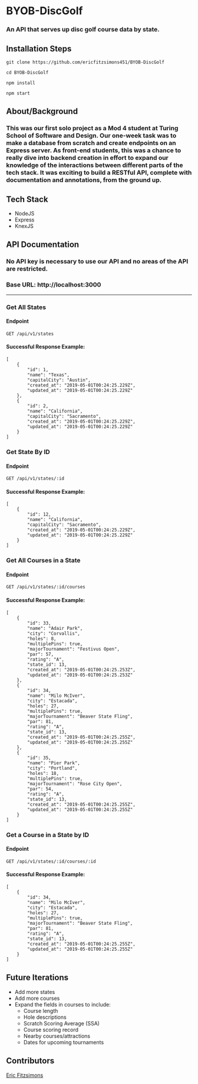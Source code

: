 # BYOB-DiscGolf
### An API that serves up disc golf course data by state.

## Installation Steps
```git clone https://github.com/ericfitzsimons451/BYOB-DiscGolf```

```cd BYOB-DiscGolf```

```npm install```

```npm start```

## About/Background
### This was our first solo project as a Mod 4 student at Turing School of Software and Design.  Our one-week task was to make a database from scratch and create endpoints on an Express server.  As front-end students, this was a chance to really dive into backend creation in effort to expand our knowledge of the interactions between different parts of the tech stack.  It was exciting to build a RESTful API, complete with documentation and annotations, from the ground up.

## Tech Stack
- NodeJS
- Express
- KnexJS

## API Documentation

### No API key is necessary to use our API and no areas of the API are restricted.
### Base URL: http://localhost:3000

- - - -

### Get All States
#### Endpoint
```GET /api/v1/states```

#### Successful Response Example:
```
[
    {
        "id": 1,
        "name": "Texas",
        "capitalCity": "Austin",
        "created_at": "2019-05-01T00:24:25.229Z",
        "updated_at": "2019-05-01T00:24:25.229Z"
    },
    {
        "id": 2,
        "name": "California",
        "capitalCity": "Sacramento",
        "created_at": "2019-05-01T00:24:25.229Z",
        "updated_at": "2019-05-01T00:24:25.229Z"
    }
]
```

### Get State By ID
#### Endpoint
```GET /api/v1/states/:id```

#### Successful Response Example:
```
[
    {
        "id": 12,
        "name": "California",
        "capitalCity": "Sacramento",
        "created_at": "2019-05-01T00:24:25.229Z",
        "updated_at": "2019-05-01T00:24:25.229Z"
    }
]
```

### Get All Courses in a State
#### Endpoint
```GET /api/v1/states/:id/courses```

#### Successful Response Example:
```
[
    {
        "id": 33,
        "name": "Adair Park",
        "city": "Corvallis",
        "holes": 8,
        "multiplePins": true,
        "majorTournament": "Festivus Open",
        "par": 57,
        "rating": "A",
        "state_id": 13,
        "created_at": "2019-05-01T00:24:25.253Z",
        "updated_at": "2019-05-01T00:24:25.253Z"
    },
    {
        "id": 34,
        "name": "Milo McIver",
        "city": "Estacada",
        "holes": 27,
        "multiplePins": true,
        "majorTournament": "Beaver State Fling",
        "par": 81,
        "rating": "A",
        "state_id": 13,
        "created_at": "2019-05-01T00:24:25.255Z",
        "updated_at": "2019-05-01T00:24:25.255Z"
    },
    {
        "id": 35,
        "name": "Pier Park",
        "city": "Portland",
        "holes": 18,
        "multiplePins": true,
        "majorTournament": "Rose City Open",
        "par": 54,
        "rating": "A",
        "state_id": 13,
        "created_at": "2019-05-01T00:24:25.255Z",
        "updated_at": "2019-05-01T00:24:25.255Z"
    }
]
```

### Get a Course in a State by ID
#### Endpoint
```GET /api/v1/states/:id/courses/:id```

#### Successful Response Example:
```
[
    {
        "id": 34,
        "name": "Milo McIver",
        "city": "Estacada",
        "holes": 27,
        "multiplePins": true,
        "majorTournament": "Beaver State Fling",
        "par": 81,
        "rating": "A",
        "state_id": 13,
        "created_at": "2019-05-01T00:24:25.255Z",
        "updated_at": "2019-05-01T00:24:25.255Z"
    }
]
```

## Future Iterations
- Add more states
- Add more courses
- Expand the fields in courses to include:
  - Course length
  - Hole descriptions
  - Scratch Scoring Average (SSA)
  - Course scoring record
  - Nearby courses/attractions
  - Dates for upcoming tournaments


## Contributors
[Eric Fitzsimons](https://github.com/ericfitzsimons451)
